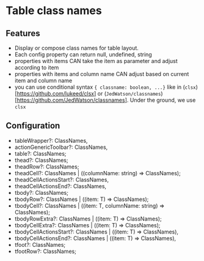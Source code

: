 # Table class names

## Features

- Display or compose class names for table layout.
- Each config property can return null, undefined, string
- properties with items CAN take the item as parameter and adjust according to item
- properties with items and column name CAN adjust based on current item and column name
- you can use conditional syntax `{ classname: boolean, ...}` like in (`clsx`)[https://github.com/lukeed/clsx] 
  or (`JedWatson/classnames`)[https://github.com/JedWatson/classnames]. Under the ground, we use `clsx`
  

## Configuration

- tableWrapper?: ClassNames,
- actionGenericToolbar?: ClassNames,
- table?: ClassNames;
- thead?: ClassNames;
- theadRow?: ClassNames;
- theadCell?: ClassNames | ((columnName: string) => ClassNames);
- theadCellActionsStart?: ClassNames,
- theadCellActionsEnd?: ClassNames,
- tbody?: ClassNames;
- tbodyRow?: ClassNames | ((item: T) => ClassNames);
- tbodyCell?: ClassNames | ((item: T, columnName: string) => ClassNames);
- tbodyRowExtra?: ClassNames | ((item: T) => ClassNames);
- tbodyCellExtra?: ClassNames | ((item: T) => ClassNames);
- tbodyCellActionsStart?: ClassNames | ((item: T) => ClassNames),
- tbodyCellActionsEnd?: ClassNames | ((item: T) => ClassNames),
- tfoot?: ClassNames;
- tfootRow?: ClassNames;
